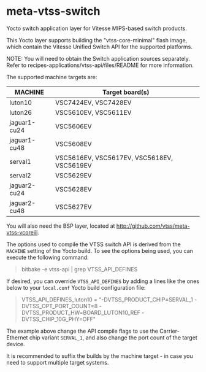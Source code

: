 meta-vtss-switch
================

Yocto switch application layer for Vitesse MIPS-based switch products.

This Yocto layer supports building the "vtss-core-minimal" flash
image, which contain the Vitesse Unified Switch API for the supported
platforms.

NOTE: You will need to obtain the Switch application sources
separately. Refer to recipes-applications/vtss-api/files/README for
more information.

The supported machine targets are:

MACHINE         | Target board(s)
-------         | ---------------
luton10         | VSC7424EV, VSC7428EV
luton26         | VSC5610EV, VSC5611EV
jaguar1-cu24    | VSC5606EV
jaguar1-cu48    | VSC5608EV
serval1         | VSC5616EV, VSC5617EV, VSC5618EV, VSC5619EV
serval2         | VSC5629EV
jaguar2-cu24    | VSC5628EV
jaguar2-cu48    | VSC5627EV

You will also need the BSP layer, located at
http://github.com/vtss/meta-vtss-vcoreiii.

The options used to compile the VTSS switch API is derived from the
`MACHINE` setting of the Yocto build. To see the options being used,
you can execute the following command:

> bitbake -e vtss-api | grep VTSS_API_DEFINES

If desired, you can override `VTSS_API_DEFINES` by adding a lines like
the ones below to your `local.conf` Yocto build configuration file:

> VTSS_API_DEFINES_luton10 = "-DVTSS_PRODUCT_CHIP=SERVAL_1 -DVTSS_OPT_PORT_COUNT=8 -DVTSS_PRODUCT_HW=BOARD_LUTON10_REF -DVTSS_CHIP_10G_PHY=OFF"

The example above change the API compile flags to use the
Carrier-Ethernet chip variant `SERVAL_1`, and also change the port
count of the target device.

It is recommended to suffix the builds by the machine target - in case
you need to support multiple target systems.
